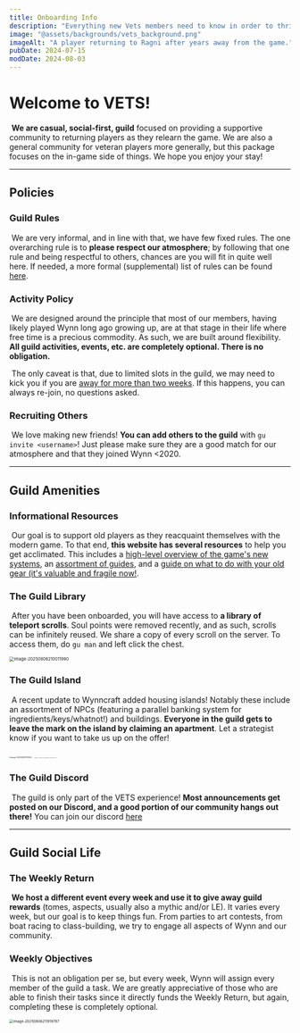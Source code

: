 ```yaml
---
title: Onboarding Info
description: "Everything new Vets members need to know in order to thrive in the guild."
image: "@assets/backgrounds/vets_background.png"
imageAlt: "A player returning to Ragni after years away from the game."
pubDate: 2024-07-15
modDate: 2024-08-03
---
```


# Welcome to VETS!

​	**We are casual, social-first, guild** focused on providing a supportive community to returning players as they relearn the game. We are also a general community for veteran players more generally, but this package focuses on the in-game side of things. We hope you enjoy your stay!

---

## Policies

### Guild Rules
​	We are very informal, and in line with that, we have few fixed rules. The one overarching rule is to **please respect our atmosphere**; by following that one rule and being respectful to others, chances are you will fit in quite well here. If needed, a more formal (supplemental) list of rules can be found [here](https://discord.com/channels/1313769181321236490/1313786183733739530/1317498759516520518).

### Activity Policy
​	We are designed around the principle that most of our members, having likely played Wynn long ago growing up, are at that stage in their life where free time is a precious commodity. As such, we are built around flexibility. **All guild activities, events, etc. are completely optional. There is no obligation.**

​	The only caveat is that, due to limited slots in the guild, we may need to kick you if you are <u>away for more than two weeks</u>. If this happens, you can always re-join, no questions asked.

### Recruiting Others
​	We love making new friends! **You can add others to the guild** with `gu invite <username>`! Just please make sure they are a good match for our atmosphere and that they joined Wynn <2020. 

---

## Guild Amenities
### Informational Resources
​	Our goal is to support old players as they reacquaint themselves with the modern game. To that end, **this website has several resources** to help you get acclimated. This includes a [high-level overview of the game's new systems](https://cdn.wynnvets.org/docs/major-changes/), an [assortment of guides](https://cdn.wynnvets.org/docs/guides/), and a [guide on what to do with your old gear (it's valuable and fragile now!](https://cdn.wynnvets.org/docs/guides/old-items).

### The Guild Library
​	After you have been onboarded, you will have access to **a library of teleport scrolls**. Soul points were removed recently, and as such, scrolls can be infinitely reused. We share a copy of every scroll on the server. To access them, do `gu man` and left click the chest.

<img src="assets/docs/general/image-20250806210011990.png" alt="image-20250806210011990" style="zoom:53%;" />

### The Guild Island
​	A recent update to Wynncraft added housing islands! Notably these include an assortment of NPCs (featuring a parallel banking system for ingredients/keys/whatnot!) and buildings. **Everyone in the guild gets to leave the mark on the island by claiming an apartment**. Let a strategist know if you want to take us up on the offer!

<img src="assets/docs/general/image-20250806211235524.png" alt="image-20250806211235524" style="zoom:20%;" />
<img src="assets/docs/general/image-20250806210844962.png" alt="image-20250806210844962" style="zoom:10%;" /><img src="assets/docs/general/image-20250806210956212.png" alt="image-20250806210956212" style="zoom:10%;" />

### The Guild Discord
​	The guild is only part of the VETS experience! **Most announcements get posted on our Discord, and a good portion of our community hangs out there!** You can join our discord [here](https://wynnvets.org/discord)

---

## Guild Social Life
### The Weekly Return
​	**We host a different event every week and use it to give away guild rewards** (tomes, aspects, usually also a mythic and/or LE). It varies every week, but our goal is to keep things fun. From parties to art contests, from boat racing to class-building, we try to engage all aspects of Wynn and our community.

### Weekly Objectives
​	This is not an obligation per se, but every week, Wynn will assign every member of the guild a task. We are greatly appreciative of those who are able to finish their tasks since it directly funds the Weekly Return, but again, completing these is completely optional.

<img src="assets/docs/general/image-20250806211919787.png" alt="image-20250806211919787" style="zoom:45%;" />